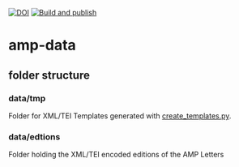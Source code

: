 [![DOI](https://zenodo.org/badge/DOI/10.5281/zenodo.5561757.svg)](https://doi.org/10.5281/zenodo.5561757) [![Build and publish](https://github.com/Auden-Musulin-Papers/amp-data/actions/workflows/build.yml/badge.svg)](https://github.com/Auden-Musulin-Papers/amp-data/actions/workflows/build.yml)

# amp-data

## folder structure

### data/tmp

Folder for XML/TEI Templates generated with [create_templates.py](https://github.com/Auden-Musulin-Papers/amp-process/blob/main/create_templates.py). 

### data/edtions

Folder holding the XML/TEI encoded editions of the AMP Letters
